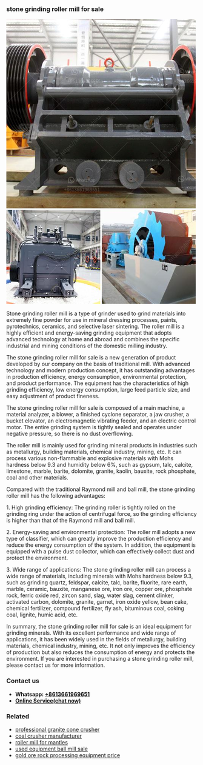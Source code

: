 <h3>stone grinding roller mill for sale</h3><img src='1703042570.jpg' alt=''><p>Stone grinding roller mill is a type of grinder used to grind materials into extremely fine powder for use in mineral dressing processes, paints, pyrotechnics, ceramics, and selective laser sintering. The roller mill is a highly efficient and energy-saving grinding equipment that adopts advanced technology at home and abroad and combines the specific industrial and mining conditions of the domestic milling industry.</p><p>The stone grinding roller mill for sale is a new generation of product developed by our company on the basis of traditional mill. With advanced technology and modern production concept, it has outstanding advantages in production efficiency, energy consumption, environmental protection, and product performance. The equipment has the characteristics of high grinding efficiency, low energy consumption, large feed particle size, and easy adjustment of product fineness.</p><p>The stone grinding roller mill for sale is composed of a main machine, a material analyzer, a blower, a finished cyclone separator, a jaw crusher, a bucket elevator, an electromagnetic vibrating feeder, and an electric control motor. The entire grinding system is tightly sealed and operates under negative pressure, so there is no dust overflowing.</p><p>The roller mill is mainly used for grinding mineral products in industries such as metallurgy, building materials, chemical industry, mining, etc. It can process various non-flammable and explosive materials with Mohs hardness below 9.3 and humidity below 6%, such as gypsum, talc, calcite, limestone, marble, barite, dolomite, granite, kaolin, bauxite, rock phosphate, coal and other materials.</p><p>Compared with the traditional Raymond mill and ball mill, the stone grinding roller mill has the following advantages:</p><p>1. High grinding efficiency: The grinding roller is tightly rolled on the grinding ring under the action of centrifugal force, so the grinding efficiency is higher than that of the Raymond mill and ball mill.</p><p>2. Energy-saving and environmental protection: The roller mill adopts a new type of classifier, which can greatly improve the production efficiency and reduce the energy consumption of the system. In addition, the equipment is equipped with a pulse dust collector, which can effectively collect dust and protect the environment.</p><p>3. Wide range of applications: The stone grinding roller mill can process a wide range of materials, including minerals with Mohs hardness below 9.3, such as grinding quartz, feldspar, calcite, talc, barite, fluorite, rare earth, marble, ceramic, bauxite, manganese ore, iron ore, copper ore, phosphate rock, ferric oxide red, zircon sand, slag, water slag, cement clinker, activated carbon, dolomite, granite, garnet, iron oxide yellow, bean cake, chemical fertilizer, compound fertilizer, fly ash, bituminous coal, coking coal, lignite, humic acid, etc.</p><p>In summary, the stone grinding roller mill for sale is an ideal equipment for grinding minerals. With its excellent performance and wide range of applications, it has been widely used in the fields of metallurgy, building materials, chemical industry, mining, etc. It not only improves the efficiency of production but also reduces the consumption of energy and protects the environment. If you are interested in purchasing a stone grinding roller mill, please contact us for more information.</p><h3>Contact us</h3><ul><li><strong>Whatsapp:&nbsp;<a href="https://wa.me/8613661969651">+8613661969651</a></strong></li><li><a href="https://swt.shibang-china.com/?git&amp;zhl&amp;stone grinding roller mill for sale"><strong>Online Service(chat now)</strong></a></li></ul><h3>Related</h3><ul><li><a href='professional granite cone crusher.md'>professional granite cone crusher</a></li><li><a href='coal crusher manufacturer.md'>coal crusher manufacturer</a></li><li><a href='roller mill for mantles.md'>roller mill for mantles</a></li><li><a href='used equipment ball mill sale.md'>used equipment ball mill sale</a></li><li><a href='gold ore rock processing equipment price.md'>gold ore rock processing equipment price</a></li></ul>